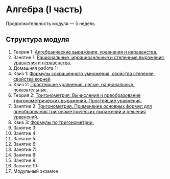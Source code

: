 <head>
  <link rel="stylesheet" type="text/css" media="all" href="./components/main.css" />
  <link rel="stylesheet" type="text/css" media="all" href="/css/main.css" />
</head>

# Алгебра (I часть)

Продолжительность модуля — 5 недель


## Структура модуля

1. <span class="theory">Теория 1:</span> [Алгебраические выражения, уравнения и неравенства.](./components/theory/theory-1.md)
2. <span class="class">Занятие 1:</span> [Рациональныe, иррациоанльныe и степенныe выражения, уравнения и неравенства.](./components/class/class-1.md)
3. <span class="homework">Домашняя работа 1:</span> [](./components/homework/homework-1.md)
4. <span class="quiz">Квиз 1:</span> [Формулы сокращенного умножения, свойства степеней, свойства корней](./components/quiz/special-products-etc.md)
5. <span class="quiz">Квиз 2:</span> [Простейшие уравнения: целые, рациональные, показательные.](./components/quiz/elementary-ecuations-1.md)
6. <span class="theory">Теория 2:</span> [Тригонометрия. Вычисления и преобразование тригонометрических выражений. Простейшие уравнения.](./components/theory/trigonometry.md)
7. <span class="class">Занятие 2:</span> [Тригонометрия. Применение основных формул для преобраования тригонометрических выражений и решения уравнений.](./components/class/class-2.md)
8. Квиз 3: [Формулы по тригонометрии.](./components/quiz/trigonometry-formulas.md)
9. <span class="class">Занятие 3:</span> [](./components/class/class-3.md)
10. <span class="class">Занятие 4:</span> [](./components/class/class-4.md)
11. <span class="class">Занятие 5:</span> [](./components/class/class-5.md)
12. <span class="class">Занятие 6:</span> [](./components/class/class-6.md)
13. <span class="class">Занятие 7:</span> [](./components/class/class-7.md)
14. <span class="class">Занятие 8:</span> [](./components/class/class-8.md)
15. <span class="class">Занятие 9:</span> [](./components/class/class-9.md)
16. <span class="class">Занятие 10:</span> [](./components/class/class-10.md)
17. Модульный экзамен: [](./components/exam/exam-1.md)